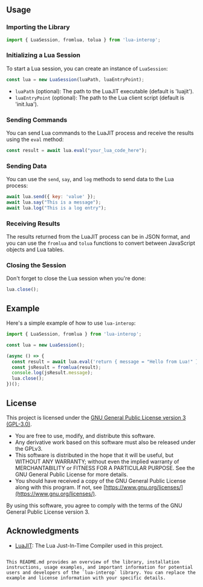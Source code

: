 ## Usage

### Importing the Library

```javascript
import { LuaSession, fromlua, tolua } from 'lua-interop';
```

### Initializing a Lua Session

To start a Lua session, you can create an instance of `LuaSession`:

```javascript
const lua = new LuaSession(luaPath, luaEntryPoint);
```

- `luaPath` (optional): The path to the LuaJIT executable (default is 'luajit').
- `luaEntryPoint` (optional): The path to the Lua client script (default is 'init.lua').

### Sending Commands

You can send Lua commands to the LuaJIT process and receive the results using the `eval` method:

```javascript
const result = await lua.eval("your_lua_code_here");
```

### Sending Data

You can use the `send`, `say`, and `log` methods to send data to the Lua process:

```javascript
await lua.send({ key: 'value' });
await lua.say("This is a message");
await lua.log("This is a log entry");
```

### Receiving Results

The results returned from the LuaJIT process can be in JSON format, and you can use the `fromlua` and `tolua` functions to convert between JavaScript objects and Lua tables.

### Closing the Session

Don't forget to close the Lua session when you're done:

```javascript
lua.close();
```

## Example

Here's a simple example of how to use `lua-interop`:

```javascript
import { LuaSession, fromlua } from 'lua-interop';

const lua = new LuaSession();

(async () => {
  const result = await lua.eval('return { message = "Hello from Lua!" }');
  const jsResult = fromlua(result);
  console.log(jsResult.message);
  lua.close();
})();
```

## License

This project is licensed under the [GNU General Public License version 3 (GPL-3.0)](https://www.gnu.org/licenses/gpl-3.0.html).

- You are free to use, modify, and distribute this software.
- Any derivative work based on this software must also be released under the GPLv3.
- This software is distributed in the hope that it will be useful, but WITHOUT ANY WARRANTY; without even the implied warranty of MERCHANTABILITY or FITNESS FOR A PARTICULAR PURPOSE. See the GNU General Public License for more details.
- You should have received a copy of the GNU General Public License along with this program. If not, see [https://www.gnu.org/licenses/](https://www.gnu.org/licenses/).

By using this software, you agree to comply with the terms of the GNU General Public License version 3.

## Acknowledgments

- [LuaJIT](https://luajit.org/): The Lua Just-In-Time Compiler used in this project.
```

This README.md provides an overview of the library, installation instructions, usage examples, and important information for potential users and developers of the `lua-interop` library. You can replace the example and license information with your specific details.
